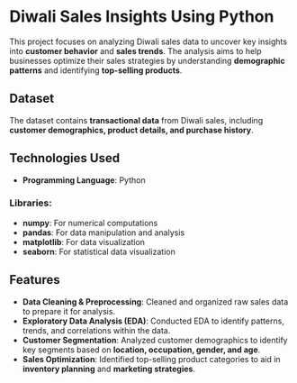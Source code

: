 # Diwali Sales Insights Using Python

This project focuses on analyzing Diwali sales data to uncover key insights into **customer behavior** and **sales trends**. The analysis aims to help businesses optimize their sales strategies by understanding **demographic patterns** and identifying **top-selling products**.

## Dataset
The dataset contains **transactional data** from Diwali sales, including **customer demographics, product details, and purchase history**.

## Technologies Used

- **Programming Language**: Python

### Libraries:
- **numpy**: For numerical computations
- **pandas**: For data manipulation and analysis
- **matplotlib**: For data visualization
- **seaborn**: For statistical data visualization

## Features

- **Data Cleaning & Preprocessing**: Cleaned and organized raw sales data to prepare it for analysis.
- **Exploratory Data Analysis (EDA)**: Conducted EDA to identify patterns, trends, and correlations within the data.
- **Customer Segmentation**: Analyzed customer demographics to identify key segments based on **location, occupation, gender, and age**.
- **Sales Optimization**: Identified top-selling product categories to aid in **inventory planning** and **marketing strategies**.

